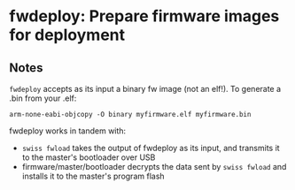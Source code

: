 
fwdeploy: Prepare firmware images for deployment
=================================================

## Notes

`fwdeploy` accepts as its input a binary fw image (not an elf!). To generate a .bin from your .elf:

    arm-none-eabi-objcopy -O binary myfirmware.elf myfirmware.bin

fwdeploy works in tandem with:
* `swiss fwload` takes the output of fwdeploy as its input, and transmits it to the master's bootloader over USB
* firmware/master/bootloader decrypts the data sent by `swiss fwload` and installs it to the master's program flash
